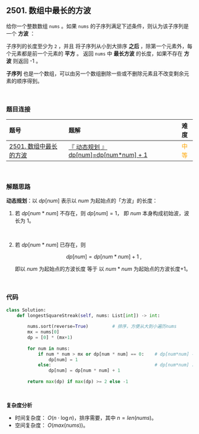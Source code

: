 
## 2501. 数组中最长的方波

给你一个整数数组 `nums` 。如果 `nums` 的子序列满足下述条件，则认为该子序列是一个 **方波** ：

子序列的长度至少为 `2` ，并且
将子序列从小到大排序 **之后** ，除第一个元素外，每个元素都是前一个元素的 **平方** 。
返回 `nums` 中 **最长方波** 的长度，如果不存在 **方波** 则返回 -1 。

**子序列** 也是一个数组，可以由另一个数组删除一些或不删除元素且不改变剩余元素的顺序得到。


<br>

### 题目连接

| 题号 |  题解 | 难度 |
| :-----| :---- | :----: |
| [2501. 数组中最长的方波](https://leetcode.cn/problems/longest-square-streak-in-an-array) |  [『 动态规划 』dp[num]=dp[num*num] + 1](https://leetcode.cn/problems/longest-square-streak-in-an-array/solutions/2015936/by-flix-73i0/) | <font color="orange"> 中等 </font> |

<br>

### 解题思路



**动态规划**：以 $dp[num]$ 表示以 $num$ 为起始点的「方波」的长度：

1. 若 $dp[num*num]$ 不存在，则 $dp[num]=1$， 即 $num$ 本身构成初始波，波长为 $1$。
<br>

2. 若 $dp[num*num]$ 已存在，则

    $$dp[num]=dp[num*num] + 1 \ ,$$

    即以 $num$ 为起始点的方波长度 等于 以 $num*num$ 为起始点的方波长度+1。

<br>


### 代码
```Python []
class Solution:
    def longestSquareStreak(self, nums: List[int]) -> int:
        
        nums.sort(reverse=True)         # 排序，方便从大到小遍历nums
        mx = nums[0]
        dp = [0] * (mx+1)
        
        for num in nums:
            if num * num > mx or dp[num * num] == 0:    # dp[num*num] 不存在，则以num为起始点的方波长度为1，即num本身
                dp[num] = 1
            else:                                       # dp[num*num] 已存在，则以num为起始点的方波长度为dp[num*num] + 1
                dp[num] = dp[num * num] + 1
        
        return max(dp) if max(dp) >= 2 else -1
```

<br>

**复杂度分析**

* 时间复杂度： $O(n \cdot \log n)$，排序需要，其中 $n=len(nums)$。
* 空间复杂度： $O(max(nums))$。


